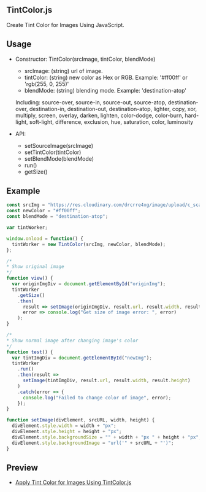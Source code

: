 ## TintColor.js
Create Tint Color for Images Using JavaScript.

## Usage
  * Constructor: TintColor(srcImage, tintColor, blendMode)
    + srcImage: (string) url of image. 
    + tintColor: (string) new color as Hex or RGB. Example: '#ff00ff' or 'rgb(255, 0, 255)'
    + blendMode: (string) blending mode. Example: 'destination-atop'
    
    Including: 
        source-over, source-in, source-out, source-atop, 
        destination-over, destination-in, destination-out, destination-atop,
        lighter, copy, xor, multiply, screen, overlay, darken, lighten, 
        color-dodge, color-burn, hard-light, soft-light, difference, exclusion,
        hue, saturation, color, luminosity
  * API:
    + setSourceImage(srcImage)
    + setTintColor(tintColor)
    + setBlendMode(blendMode)
    + run()
    + getSize()

## Example

```js
const srcImg = "https://res.cloudinary.com/drcrre4xg/image/upload/c_scale,w_200/v1515227140/star-yellow_hjfybq.png";
const newColor = "#ff00ff";
const blendMode = "destination-atop";

var tintWorker;

window.onload = function() {
  tintWorker = new TintColor(srcImg, newColor, blendMode);
};

/*
* Show original image 
*/
function view() {
  var originImgDiv = document.getElementById("originImg");
  tintWorker
    .getSize()
    .then(
      result => setImage(originImgDiv, result.url, result.width, result.height),
      error => console.log("Get size of image error: ", error)
    );
}

/*
* Show normal image after changing image's color
*/
function test() {
  var tintImgDiv = document.getElementById("newImg");
  tintWorker
    .run()
    .then(result =>
      setImage(tintImgDiv, result.url, result.width, result.height)
    )
    .catch(error => {
      console.log("Failed to change color of image", error);
    });
}

function setImage(divElement, srcURL, width, height) {
  divElement.style.width = width + "px";
  divElement.style.height = height + "px";
  divElement.style.backgroundSize = "" + width + "px " + height + "px";
  divElement.style.backgroundImage = "url('" + srcURL + "')";
}
```
## Preview

  * [Apply Tint Color for Images Using TintColor.js](https://codepen.io/completejavascript/pen/vpWyjG)
